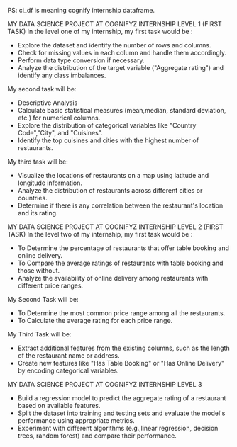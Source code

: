 PS: ci_df is meaning cognify internship dataframe.

MY DATA SCIENCE PROJECT AT COGNIFYZ INTERNSHIP LEVEL 1 (FIRST TASK)
In the level one of my internship, my first task would be :
- Explore the dataset and identify the number of rows and columns.
- Check for missing values in each column and handle them accordingly.
- Perform data type conversion if necessary.
- Analyze the distribution of the target variable ("Aggregate rating") and identify any class imbalances.


My second task will be:
- Descriptive Analysis
- Calculate basic statistical measures (mean,median, standard deviation, etc.) for numerical columns.
- Explore the distribution of categorical variables like "Country Code","City", and "Cuisines".
- Identify the top cuisines and cities with the highest number of restaurants.

My third task will be:
- Visualize the locations of restaurants on a map using latitude and longitude information.
- Analyze the distribution of restaurants across different cities or countries.
- Determine if there is any correlation between the restaurant's location and its rating.


MY DATA SCIENCE PROJECT AT COGNIFYZ INTERNSHIP LEVEL 2 (FIRST TASK)
In the level two of my internship, my first task would be :

- To Determine the percentage of restaurants that offer table booking and online delivery.
- To Compare the average ratings of restaurants with table booking and those without.
- Analyze the availability of online delivery among restaurants with different price ranges.

My Second Task will be:
- To Determine the most common price range among all the restaurants.
- To Calculate the average rating for each price range.


My Third Task will be:
- Extract additional features from the existing columns, such as the length of the restaurant name or address.
- Create new features like "Has Table Booking" or "Has Online Delivery" by encoding categorical variables.

MY DATA SCIENCE PROJECT AT COGNIFYZ INTERNSHIP LEVEL 3 
- Build a regression model to predict the aggregate rating of a restaurant based on available features.
- Split the dataset into training and testing sets and evaluate the model's performance using appropriate metrics.
- Experiment with different algorithms (e.g.,linear regression, decision trees, random forest) and compare their performance.
